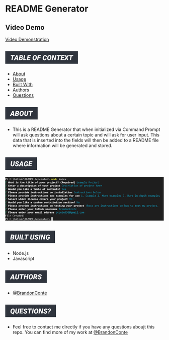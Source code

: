 # README Generator

## Video Demo
[Video Demonstration](https://drive.google.com/file/d/1o3tydw8swiLlF78vGmRBP8VL8ADCvFSM/view?usp=sharing)

## <a href="#readme-badge"><img src="https://github.com/teamjuli0/readme-badges/blob/main/themes/clean-dark/menu-categories/table-of-context.png?raw=true" style="height: 40px"></a>
- [About](#about)
- [Usage](#usage)
- [Built With](#built_using)
- [Authors](#authors)
- [Questions](#questions)

## <a href="#readme-badge"><img id="about" src="https://github.com/teamjuli0/readme-badges/blob/main/themes/clean-dark/menu-categories/about.png?raw=true" style="height: 40px"></a>
- This is a README Generator that when initialized via Command Prompt will ask questions about a certain topic and will ask for user input. This data that is inserted into the fields will then be
added to a README file where information will be generated and stored.

## <a href="#readme-badge" target="_blank"><img id="usage" src="https://github.com/teamjuli0/readme-badges/blob/main/themes/clean-dark/menu-categories/usage.png?raw=true" style="height: 40px"></a>
<img src="./src/images/readmess.png" />

## <a href="#readme-badge"><img id="built_using" src="https://github.com/teamjuli0/readme-badges/blob/main/themes/clean-dark/menu-categories/built-using.png?raw=true" style="height: 40px"></a>
- Node.js
- Javascript

## <a href="#readme-badge"><img id="authors" src="https://github.com/teamjuli0/readme-badges/blob/main/themes/clean-dark/menu-categories/authors.png?raw=true" style="height: 40px"></a>
- [@BrandonConte](https://github.com/BrandonConte) 

## <a href="#readme-badge"><img id="questions" src="https://github.com/teamjuli0/readme-badges/blob/main/themes/clean-dark/menu-categories/questions-alt.png?raw=true" style="height: 40px"></a>

- Feel free to contact me directly if you have any questions aboujt this repo. You can find more of my work at [@BrandonConte](https://github.com/BrandonConte) 
